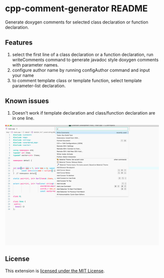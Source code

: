 # cpp-comment-generator README

Generate doxygen comments for selected class declaration or function declaration.

## Features
1. select the first line of a class declaration or a function declaration, run writeComments command to generate javadoc style doxygen comments with parameter names.
2. configure author name by running configAuthor command and input your name
3. to comment template class or template function, select template parameter-list declaration.

## Known issues
1. Doesn't work if template declaration and class/function declaration are in one line.

![comments](images/demo_cpp_comment_generator.gif)

## License
This extension is [licensed under the MIT License](LICENSE.txt).
